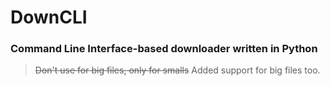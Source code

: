 # DownCLI
### Command Line Interface-based downloader written in Python
> ~~Don't use for big files, only for smalls~~
> Added support for big files too.
